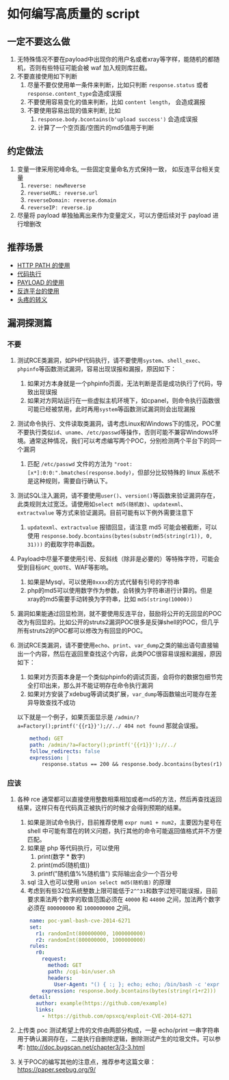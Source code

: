 # 如何编写高质量的 script

## 一定不要这么做

1. 无特殊情况不要在payload中出现你的用户名或者xray等字样，能随机的都随机，否则有些特征可能会被 waf 加入规则库拦截。
2. 不要直接使用如下判断
    1. 尽量不要仅使用单一条件来判断，比如只判断 `response.status` 或者 `response.content_type`会造成误报
    2. 不要使用容易变化的值来判断，比如 `content length`， 会造成漏报
    3. 不要使用容易出现的值来判断, 比如
        1. `response.body.bcontains(b'upload success')` 会造成误报
        2. 计算了一个空页面/空图片的md5值用于判断

## 约定做法

1. 变量一律采用驼峰命名, 一些固定变量命名方式保持一致， 如反连平台相关变量
    1. `reverse: newReverse`
    2. `reverseURL: reverse.url`
    3. `reverseDomain: reverse.domain`
    4. `reverseIP: reverse.ip`
2. 尽量将 payload 单独抽离出来作为变量定义，可以方便后续对于 payload 进行增删改

## 推荐场景

- [HTTP PATH 的使用](guide/skill/path)
- [代码执行](guide/skill/rce)
- [PAYLOAD 的使用](guide/skill/payload)
- [反连平台的使用](guide/skill/reverse)
- [头疼的转义](guide/skill/escape)

## 漏洞探测篇

### 不要

1. 测试RCE类漏洞，如PHP代码执行，请不要使用`system`、`shell_exec`、`phpinfo`等函数测试漏洞，容易出现误报和漏报，原因如下：
    1. 如果对方本身就是一个phpinfo页面，无法判断是否是成功执行了代码，导致出现误报
    2. 如果对方网站运行在一些虚拟主机环境下，如cpanel，则命令执行函数很可能已经被禁用，此时再用`system`等函数测试漏洞则会出现漏报
2. 测试命令执行、文件读取类漏洞，请考虑Linux和Windows下的情况，POC里不要执行类似`id`、`uname`、`/etc/passwd`等操作，否则可能不兼容Windows环境。通常这种情况，我们可以考虑编写两个POC，分别检测两个平台下的同一个漏洞
    1. 匹配 `/etc/passwd` 文件的方法为 `"root:[x*]:0:0:".bmatches(response.body)`，但部分比较特殊的 linux 系统不是这种规则，需要自行确认下。
3. 测试SQL注入漏洞，请不要使用`user()`、`version()`等函数来验证漏洞存在，此类规则太过宽泛。请使用如`select md5(随机数)`、`updatexml`、`extractvalue` 等方式来验证漏洞。目前可能有以下例外需要注意下
    1. `updatexml`、`extractvalue` 报错回显，请注意 md5 可能会被截断，可以使用 `response.body.bcontains(bytes(substr(md5(string(r1)), 0, 31)))` 的截取字符串函数。
4. Payload中尽量不要使用引号、反斜线（除非是必要的）等特殊字符，可能会受到目标`GPC_QUOTE`、WAF等影响。
    1. 如果是Mysql，可以使用`0xxxx`的方式代替有引号的字符串
    2. php的md5可以使用数字作为参数，会转换为字符串进行计算的。但是xray的md5需要手动转换为字符串，比如 `md5(string(10000))`
5. 漏洞如果能通过回显检测，就不要使用反连平台，鼓励将公开的无回显的POC改为有回显的。比如公开的struts2漏洞POC很多是反弹shell的POC，但几乎所有struts2的POC都可以修改为有回显的POC。
6. 测试RCE类漏洞，请不要使用`echo`、`print`、`var_dump`之类的输出语句直接输出一个内容，然后在返回里查找这个内容，此类POC很容易误报和漏报，原因如下：
    1. 如果对方页面本身是一个类似phpinfo的调试页面，会将你的数据包细节完全打印出来，那么并不能证明存在命令执行漏洞
    2. 如果对方安装了xdebug等调试类扩展，`var_dump`等函数输出可能存在差异导致查找不成功
  
    以下就是一个例子，如果页面显示是 `/admin/?a=Factory();printf('{{r1}}');//../ 404 not found` 那就会误报。

    ```yaml
        method: GET
        path: /admin/?a=Factory();printf('{{r1}}');//../
        follow_redirects: false
        expression: |
            response.status == 200 && response.body.bcontains(bytes(r1))
    ```

### 应该

1. 各种 rce 通常都可以直接使用整数相乘相加或者md5的方法，然后再查找返回结果，这样只有在代码真正被执行的时候才会得到预期的结果。
    1. 如果是测试命令执行，目前推荐使用 `expr num1 + num2`，主要因为星号在 shell 中可能有潜在的转义问题，执行其他的命令可能返回值格式并不方便匹配。
    2. 如果是 php 等代码执行，可以使用
        1. print(数字 * 数字)
        2. print(md5(随机值))
        3. printf("随机值%%随机值") 实际输出会少一个百分号
    3. sql 注入也可以使用 `union select md5(随机值)` 的原理
    4. 考虑到有些32位系统整数上限可能低于`2^^31`和数字过短可能误报，目前要求乘法两个数字的取值范围必须在 `40000` 和 `44800` 之间，加法两个数字必须在 `800000000` 和 `1000000000` 之间。

    ```yaml
        name: poc-yaml-bash-cve-2014-6271
        set:
          r1: randomInt(800000000, 1000000000)
          r2: randomInt(800000000, 1000000000)
        rules:
          r0:
            request:
              method: GET
              path: /cgi-bin/user.sh
              headers:
                User-Agent: "() { :; }; echo; echo; /bin/bash -c 'expr {{r1}} + {{r2}}'"
            expression: response.body.bcontains(bytes(string(r1+r2)))
        detail:
          author: example(https://github.com/example)
          links:
            - https://github.com/opsxcq/exploit-CVE-2014-6271
    ```

2. 上传类 poc 测试希望上传的文件由两部分构成，一是 echo/print 一串字符串用于确认漏洞存在，二是执行自删除逻辑，删除测试产生的垃圾文件。可以参考: http://doc.bugscan.net/chapter3/3-3.html
3. 关于POC的编写其他的注意点，推荐参考这篇文章：<https://paper.seebug.org/9/>
